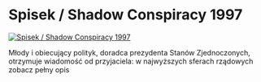 Spisek / Shadow Conspiracy 1997 
=============
[![Spisek / Shadow Conspiracy 1997 ](http://vidos.pl/images/player.gif)](http://vidos.pl/spisek-shadow-conspiracy-1997)

 Młody i obiecujący polityk, doradca prezydenta Stanów Zjednoczonych, otrzymuje wiadomość od przyjaciela: w najwyższych sferach rządowych zobacz pełny opis
